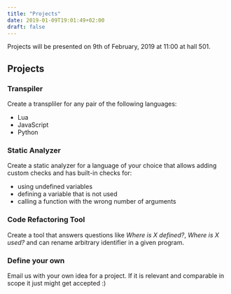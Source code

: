```yaml
---
title: "Projects"
date: 2019-01-09T19:01:49+02:00
draft: false
---
```


Projects will be presented on 9th of February, 2019 at 11:00 at hall 501.

<!--more-->

## Projects

### Transpiler

Create a transpliler for any pair of the following languages:

- Lua
- JavaScript
- Python

### Static Analyzer

Create a static analyzer for a language of your choice that allows adding custom
checks and has built-in checks for:

- using undefined variables
- defining a variable that is not used
- calling a function with the wrong number of arguments

### Code Refactoring Tool

Create a tool that answers questions like *Where is X defined?*, *Where is X
used?* and can rename arbitrary identifier in a given program.

### Define your own

Email us with your own idea for a project. If it is relevant and comparable in
scope it just might get accepted :)


